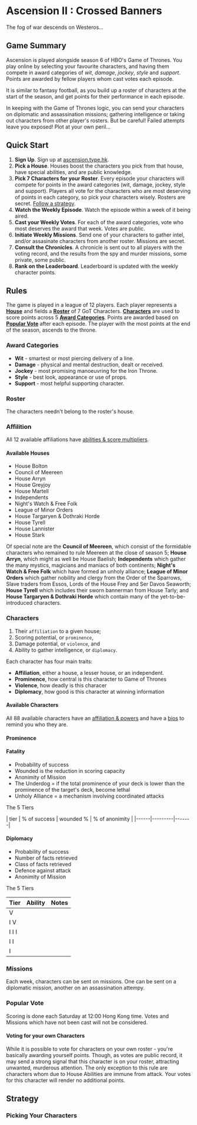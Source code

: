 # Ascension II : Crossed Banners

The fog of war descends on Westeros...

## Game Summary

Ascension is played alongside season 6 of HBO's Game of Thrones. You play online by selecting your favourite characters, and having them compete in award categories of _wit_, _damage_, _jockey_, _style_ and _support_. Points are awarded by fellow players whom cast votes each episode.

It is similar to fantasy football, as you build up a roster of characters at the start of the season, and get points for their performance in each episode.

In keeping with the Game of Thrones logic, you can send your characters on diplomatic and assassination missions; gathering intelligence or taking out characters from other player's rosters. But be careful! Failed attempts leave you exposed! Plot at your own peril...

## Quick Start

1. **Sign Up**. Sign up at [ascension.type.hk](http://ascension.type.hk).
2. **Pick a House**. Houses boost the characters you pick from that house, have special abilities, and are public knowledge.
3. **Pick 7 Characters for your Roster**. Every episode your characters will compete for points in the award categories (wit, damage, jockey, style and support). Players all vote for the characters who are most deserving of points in each category, so pick your characters wisely. Rosters are secret. [Follow a strategy](#Picking-Your-Characters).
4. **Watch the Weekly Episode**. Watch the episode within a week of it being aired.
5. **Cast your Weekly Votes**. For each of the award categories, vote who most deserves the award that week. Votes are public.
6. **Initiate Weekly Missions**. Send one of your characters to gather intel, and/or assasinate characters from another roster. Missions are secret.
7. **Consult the Chronicles**. A chronicle is sent out to all players with the voting record, and the results from the spy and murder missions, some private, some public.
8. **Rank on the Leaderboard**. Leaderboard is updated with the weekly character points.

## Rules

The game is played in a league of 12 players. Each player represents a **[House](#Houses)** and fields a **[Roster](#Roster)** of 7 GoT Characters. **[Characters](#Characters)** are used to score points across 5 **[Award Categories](#Award-Categories)**. Points are awarded based on **[Popular Vote](#Popular-Vote)** after each episode. The player with the most points at the end of the season, ascends to the throne.

### Award Categories

* **Wit** - smartest or most piercing delivery of a line.
* **Damage** - physical and mental destruction, dealt or received.
* **Jockey** - most promising manoeuvring for the Iron Throne. 
* **Style** - best look, appearance or use of props.  
* **Support** - most helpful supporting character.

### Roster

The characters needn't belong to the roster's house.

### Affilition

All 12 available affiliations have [abilities & score multipliers](https://github.com/tijptjik/ascension/blob/gh-pages/S06/houses.csv).

#### Available Houses 

* House Bolton
* Council of Meereen
* House Arryn
* House Greyjoy
* House Martell
* Independents
* Night's Watch & Free Folk
* League of Minor Orders
* House Targaryen & Dothraki Horde
* House Tyrell
* House Lannister
* House Stark

Of special note are the **Council of Meereen**, which consist of the formidable characters who remained to rule Meereen at the close of season 5; **House Arryn**, which might as well be House Baelish; **Independents** which gather the many mystics, magicians and maniacs of both continents; **Night's Watch & Free Folk** which have formed an unholy alliance; **League of Minor Orders** which gather nobility and clergy from the Order of the Sparrows, Slave traders from Essos, Lords of the House Frey and Ser Davos Seaworth; **House Tyrell** which includes their sworn bannerman from House Tarly; and **House Targaryen & Dothraki Horde** which contain many of the yet-to-be-introduced characters.

### Characters

1. Their `affiliation` to a given house;
2. Scoring potential, or `prominence`, 
3. Damage potential, or `violence`, and
4. Ability to gather intelligence, or `diplomacy`.

Each character has four main traits:

* **Affiliation**, either a house, a lesser house, or an independent.
* **Prominence**, how central is this character to Game of Thrones
* **Violence**, how deadly is this characer
* **Diplomacy**, how good is this character at winning information

#### Available Characters

All 88 available characters have an [affiliation & powers](https://github.com/tijptjik/ascension/blob/gh-pages/S06/character.powers.csv) and have a [bios](https://github.com/tijptjik/ascension/blob/gh-pages/S06/character.bio.csv) to remind you who they are.

#### Prominence


#### Fatality

* Probability of success
* Wounded is the reduction in scoring capacity
* Anonimity of Mission 
* The Underdog = if the total prominence of your deck is lower than the prominence of the target's deck, become lethal
* Unholy Alliance = a mechanism involving coordinated attacks 

The 5 Tiers 

| tier | % of success | wounded % | % of anonimity |
|------|---------|-------|

#### Diplomacy

* Probability of success
* Number of facts retrieved
* Class of facts retrieved
* Defence against attack
* Anonimity of Mission 


The 5 Tiers 

| Tier| Ability | Notes |
|-----|---------|-------|
  V   |
 I V  |
I I I |
 I I  |
  I   |


### Missions

Each week, characters can be sent on missions. One can be sent on a diplomatic mission, another on an assassination attempy.

### Popular Vote

Scoring is done each Saturday at 12:00 Hong Kong time. Votes and Missions which have not been cast will not be considered.

#### Voting for your own Characters

While it is possible to vote for characters on your own roster - you're basically awarding yourself points. Though, as votes are public record, it may send a strong signal that this character is on your roster, attracting unwanted, murderous attention. The only exception to this rule are characters whom due to House Abilities are immune from attack. Your votes for this character will render no additional points.



## Strategy

### Picking Your Characters